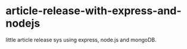 # article-release-with-express-and-nodejs
little article release sys using express, node.js and mongoDB.
